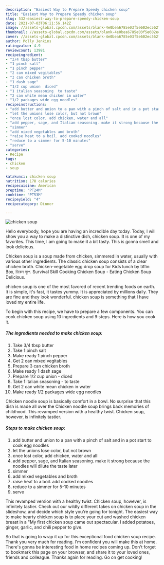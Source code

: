 ```yaml
---
description: "Easiest Way to Prepare Speedy chicken soup"
title: "Easiest Way to Prepare Speedy chicken soup"
slug: 532-easiest-way-to-prepare-speedy-chicken-soup
date: 2021-07-03T06:21:56.142Z
image: //assets-global.cpcdn.com/assets/blank-4e0bea6785e03f5e602ec562f230caae08da540cada707380b4fe1bbebba43da.png
thumbnail: //assets-global.cpcdn.com/assets/blank-4e0bea6785e03f5e602ec562f230caae08da540cada707380b4fe1bbebba43da.png
cover: //assets-global.cpcdn.com/assets/blank-4e0bea6785e03f5e602ec562f230caae08da540cada707380b4fe1bbebba43da.png
author: Polly Jenkins
ratingvalue: 4.9
reviewcount: 13981
recipeingredient:
- "3/4 tbsp butter"
- "1 pinch salt"
- "1 pinch pepper"
- "2 can mixed vegitables"
- "3 can chicken broth"
- "1 dash sage"
- "1/2 cup union  diced"
- "1 italian seasoning  to taste"
- "2 can white mean chicken in water"
- "1/2 packages wide egg noodles"
recipeinstructions:
- "add butter and union to a pan with a pinch of salt and in a pot start to cook egg noodles"
- "let the unions lose color, but not brown"
- "once lost color, add chicken, water and all"
- "add pepper, sage, and Italian seasoning. make it strong because the noodles will dilute the taste later"
- "simmer"
- "add mixed vegetables and broth"
- "raise heat to a boil. add cooked noodles"
- "reduce to a simmer for 5-10 minutes"
- "serve"
categories:
- Recipe
tags:
- chicken
- soup

katakunci: chicken soup 
nutrition: 178 calories
recipecuisine: American
preptime: "PT24M"
cooktime: "PT53M"
recipeyield: "4"
recipecategory: Dinner

---
```



![chicken soup](//assets-global.cpcdn.com/assets/blank-4e0bea6785e03f5e602ec562f230caae08da540cada707380b4fe1bbebba43da.png)

Hello everybody, hope you are having an incredible day today. Today, I will show you a way to make a distinctive dish, chicken soup. It is one of my favorites. This time, I am going to make it a bit tasty. This is gonna smell and look delicious.

Chicken soup is a soup made from chicken, simmered in water, usually with various other ingredients. The classic chicken soup consists of a clear chicken broth. Chicken-vegetable egg drop soup for Kids lunch by tiffin Box, চিকেন স্যুপ. Survival Skill Cooking Chicken Soup - Eating Chicken Soup Delicious.

chicken soup is one of the most favored of recent trending foods on earth. It is simple, it's fast, it tastes yummy. It is appreciated by millions daily. They are fine and they look wonderful. chicken soup is something that I have loved my entire life.


To begin with this recipe, we have to prepare a few components. You can cook chicken soup using 10 ingredients and 9 steps. Here is how you cook it.

<!--inarticleads1-->

##### The ingredients needed to make chicken soup:

1. Take 3/4 tbsp butter
1. Take 1 pinch salt
1. Make ready 1 pinch pepper
1. Get 2 can mixed vegitables
1. Prepare 3 can chicken broth
1. Make ready 1 dash sage
1. Prepare 1/2 cup union - diced
1. Take 1 italian seasoning - to taste
1. Get 2 can white mean chicken in water
1. Make ready 1/2 packages wide egg noodles


Chicken noodle soup is basically comfort in a bowl. No surprise that this dish is made all over the Chicken noodle soup brings back memories of childhood. This revamped version with a healthy twist. Chicken soup, however, is infinitely tastier. 

<!--inarticleads2-->

##### Steps to make chicken soup:

1. add butter and union to a pan with a pinch of salt and in a pot start to cook egg noodles
1. let the unions lose color, but not brown
1. once lost color, add chicken, water and all
1. add pepper, sage, and Italian seasoning. make it strong because the noodles will dilute the taste later
1. simmer
1. add mixed vegetables and broth
1. raise heat to a boil. add cooked noodles
1. reduce to a simmer for 5-10 minutes
1. serve


This revamped version with a healthy twist. Chicken soup, however, is infinitely tastier. Check out our wildly different takes on chicken soup in the slideshow, and decide which style you&#39;re going for tonight. The easiest way to make hearty chicken soup is to place your cut and washed chicken breast in a &#34;My first chicken soup came out spectacular. I added potatoes, ginger, garlic, and chili pepper to give. 

So that is going to wrap it up for this exceptional food chicken soup recipe. Thank you very much for reading. I'm confident you will make this at home. There's gonna be interesting food in home recipes coming up. Don't forget to bookmark this page on your browser, and share it to your loved ones, friends and colleague. Thanks again for reading. Go on get cooking!
